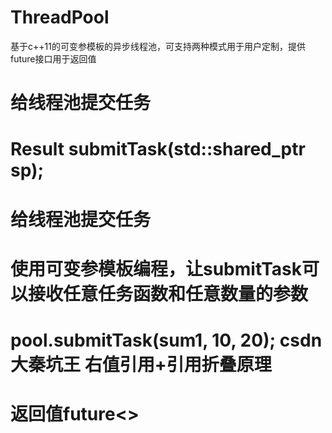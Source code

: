 # ThreadPool
基于c++11的可变参模板的异步线程池，可支持两种模式用于用户定制，提供future接口用于返回值
# 给线程池提交任务
# Result submitTask(std::shared_ptr<Task> sp);
# 给线程池提交任务
# 使用可变参模板编程，让submitTask可以接收任意任务函数和任意数量的参数
# pool.submitTask(sum1, 10, 20);   csdn  大秦坑王  右值引用+引用折叠原理
# 返回值future<>
